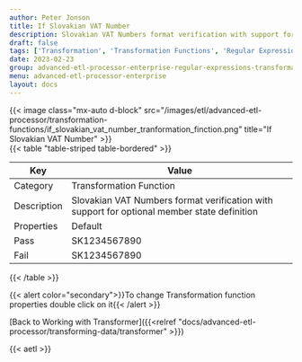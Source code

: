 ```yaml
---
author: Peter Jonson
title: If Slovakian VAT Number
description: Slovakian VAT Numbers format verification with support for optional member state definition
draft: false
tags: ['Transformation', 'Transformation Functions', 'Regular Expressions']
date: 2023-02-23
group: advanced-etl-processor-enterprise-regular-expressions-transformation
menu: advanced-etl-processor-enterprise
layout: docs
---
```


{{< image class="mx-auto d-block"  src="/images/etl/advanced-etl-processor/transformation-functions/if_slovakian_vat_number_tranformation_finction.png" title="If Slovakian VAT Number" >}}
\
{{< table "table-striped table-bordered" >}}

| Key         | Value                                                                                       |
| ----------- | ------------------------------------------------------------------------------------------- |
| Category    | Transformation Function                                                                     |
| Description | Slovakian VAT Numbers format verification with support for optional member state definition |
| Properties  | Default                                                                                     |
| Pass        | SK1234567890                                                                                |
| Fail        | SK1234567890                                                                                |

{{< /table >}}

{{< alert color="secondary">}}To change Transformation function properties double click on it{{< /alert >}}

[Back to Working with Transformer]({{<relref "docs/advanced-etl-processor/transforming-data/transformer" >}})

{{< aetl >}}
